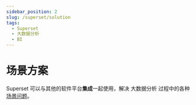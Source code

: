 ```yaml
---
sidebar_position: 2
slug: /superset/solution
tags:
  - Superset
  - 大数据分析
  - BI
---
```


# 场景方案

Superset 可以与其他的软件平台**集成**一起使用，解决 大数据分析 过程中的各种[场景问题](https://superset.apache.org/)。

